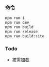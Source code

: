 
### 命令
```bash
npm run i        
npm run dev      
npm run build   
npm run release  
npm run build:site
```

### Todo
+ 按需加載

